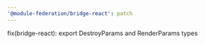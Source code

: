 ```yaml
---
'@module-federation/bridge-react': patch
---
```


fix(bridge-react): export DestroyParams and RenderParams types

